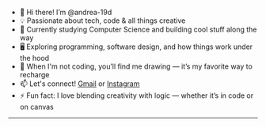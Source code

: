 - 👋 Hi there! I’m @andrea-19d
- 💡 Passionate about tech, code & all things creative
- 🌱 Currently studying Computer Science and building cool stuff along the way
- 🖥️ Exploring programming, software design, and how things work under the hood
- 🎨 When I'm not coding, you’ll find me drawing — it’s my favorite way to recharge
- 📫 Let's connect! [Gmail](mailto:andrea.robu.o@gmail.com) or [Instagram](https://www.instagram.com/andrea_19d_/)
- ⚡ Fun fact: I love blending creativity with logic — whether it’s in code or on canvas
*** 


<!---
andrea-19d/andrea-19d is a ✨ special ✨ repository because its `README.md` (this file) appears on your GitHub profile.
You can click the Preview link to take a look at your changes.
--->
